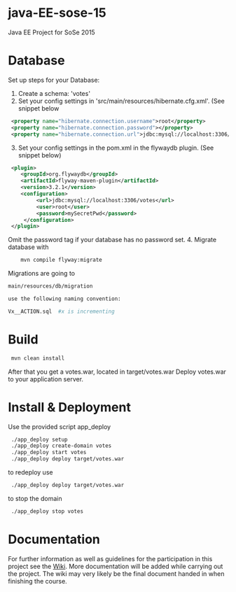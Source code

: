# java-EE-sose-15

Java EE Project for SoSe 2015

# Database
Set up steps for your Database:
 1. Create a schema: 'votes' 
 2. Set your config settings in 'src/main/resources/hibernate.cfg.xml'. (See snippet below
```xml
 <property name="hibernate.connection.username">root</property>
 <property name="hibernate.connection.password"></property>
 <property name="hibernate.connection.url">jdbc:mysql://localhost:3306/votes</property>
```
 3. Set your config settings in the pom.xml in the flywaydb plugin. (See snippet below)
```xml
 <plugin>
    <groupId>org.flywaydb</groupId>
    <artifactId>flyway-maven-plugin</artifactId>
    <version>3.2.1</version>
    <configuration>
         <url>jdbc:mysql://localhost:3306/votes</url>
         <user>root</user>
         <password>mySecretPwd</password>
     </configuration>
 </plugin>
```
Omit the password tag if your database has no password set.
 4. Migrate database with
```bash 
    mvn compile flyway:migrate
```

Migrations are going to

```bash
main/resources/db/migration

use the following naming convention:

Vx__ACTION.sql  #x is incrementing

```

# Build

```bash
 mvn clean install
```
After that you get a votes.war, located in target/votes.war
Deploy votes.war to your application server.

# Install & Deployment

Use the provided script app_deploy

```bash
 ./app_deploy setup
 ./app_deploy create-domain votes
 ./app_deploy start votes
 ./app_deploy deploy target/votes.war
```

to redeploy use 
```bash
 ./app_deploy deploy target/votes.war
```

to stop the domain 

```bash
 ./app_deploy stop votes
```

# Documentation
For further information as well as guidelines for the participation in this project see the [Wiki](https://github.com/ndea/java-EE-sose-15/wiki). More documentation will be added while carrying out the project. The wiki may very likely be the final document handed in when finishing the course. 



